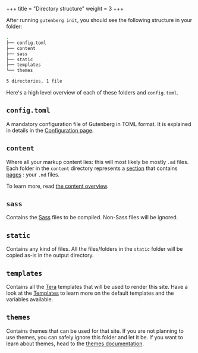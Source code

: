 +++
title = "Directory structure"
weight = 3
+++

After running `gutenberg init`, you should see the following structure in your folder:


```bash
.
├── config.toml
├── content
├── sass
├── static
├── templates
└── themes

5 directories, 1 file
```

Here's a high level overview of each of these folders and `config.toml`.

## `config.toml`
A mandatory configuration file of Gutenberg in TOML format. 
It is explained in details in the [Configuration page](./documentation/getting-started/configuration.md).

## `content`
Where all your markup content lies: this will most likely be mostly `.md` files. 
Each folder in the `content` directory represents a [section](./documentation/content/section.md) 
that contains [pages](./documentation/content/page.md) : your `.md` files. 

To learn more, read [the content overview](./documentation/content/overview.md).

## `sass`
Contains the [Sass](http://sass-lang.com) files to be compiled. Non-Sass files will be ignored.

## `static`
Contains any kind of files. All the files/folders in the `static` folder will be copied as-is in the output directory.

## `templates`
Contains all the [Tera](tera.netlify.com) templates that will be used to render this site. 
Have a look at the [Templates](./documentation/templates/_index.md) to learn more on the default templates 
and the variables available.

## `themes`
Contains themes that can be used for that site. If you are not planning to use themes, you can safely ignore
this folder and let it be. If you want to learn about themes, head to the [themes documentation](./documentation/themes/_index.md).
